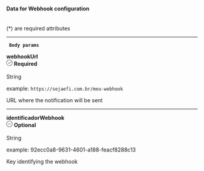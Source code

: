 <div>
  <div className="espaco-1">

  #### Data for Webhook configuration
  <br/>                                        
    <div className="subtitulo">
    (*) are required attributes
    </div>
  </div>

  ****

  <div>  
    <p><code><strong> Body params </code></strong></p>
    <div className="left">
      <b>webhookUrl</b>   
    </div>
    <div className="right">
      <div className="obrigatorio">
        <svg id="check-circle" xmlns="http://www.w3.org/2000/svg" width="16" height="16" viewBox="0 0 16 16">
          <path id="Caminho_19146" data-name="Caminho 19146" d="M127.946,200a8,8,0,1,0,8,8A7.936,7.936,0,0,0,127.946,200Zm0,15.2a7.2,7.2,0,0,1-5.09-12.29,7.131,7.131,0,0,1,5.09-2.11,7.2,7.2,0,0,1,0,14.4Z" transform="translate(-119.946 -200)" fill="#2f2f2f"/>
          <path id="Caminho_19147" data-name="Caminho 19147" d="M127.964,211.4l-2.4-2.4a.4.4,0,0,1,.564-.565l2.115,2.115,4.234-4.234a.4.4,0,1,1,.569.57l-4.518,4.514a.393.393,0,0,1-.564,0Z" transform="translate(-121.046 -201.241)" fill="#2f2f2f"/>
        </svg> 
        <b>Required</b>      
      </div>
    </div>
  </div>                                      

  <br/>                                        
  <div className="subtitulo"> 
  String

  example: ``https://sejaefi.com.br/meu-webhook``
  </div>

  URL where the notification will be sent

  ****

  <div>  
    <div className="left">
      <b>identificadorWebhook</b>   
    </div>
    <div className="right">
      <div className="opcional">
        <svg id="minus-circle" xmlns="http://www.w3.org/2000/svg" width="16" height="16" viewBox="0 0 16 16">
          <path id="Caminho_19359" data-name="Caminho 19359" d="M728,200a8,8,0,1,0,8,8A8.009,8.009,0,0,0,728,200Zm0,15.2a7.2,7.2,0,1,1,7.2-7.2A7.208,7.208,0,0,1,728,215.2Z" transform="translate(-720 -200)" fill="#2f2f2f"/>
          <path id="Caminho_19360" data-name="Caminho 19360" d="M732.541,209.5H725.5a.4.4,0,1,0,0,.8h7.043a.4.4,0,0,0,0-.8Z" transform="translate(-721.02 -201.9)" fill="#2f2f2f"/></svg> 
        <b>Optional</b>   
      </div>             
    </div>
  </div> 

  <br/>                                        
  <div className="subtitulo"> 
  String

  example: 92ecc0a8-9631-4601-a188-feacf8288c13
  </div> 

  Key identifying the webhook
</div>
